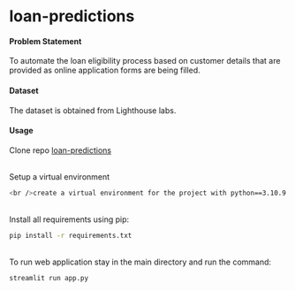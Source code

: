 # loan-predictions

#### Problem Statement
To automate the loan eligibility process based on customer details that are provided as online application forms are being filled. 

#### Dataset
The dataset is obtained from Lighthouse labs.

#### Usage
Clone repo
 [loan-predictions](https://github.com/SingarajuP/loan-predictions.git)

<br />Setup a virtual environment
```bash
<br />create a virtual environment for the project with python==3.10.9
```
<br />Install all requirements using pip:
```bash
pip install -r requirements.txt
```
<br />To run web application stay in the main directory and run the command:
```bash
streamlit run app.py
```
